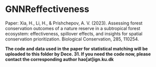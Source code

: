 # GNNReffectiveness
Paper: Xia, H., Li, H., & Prishchepov, A. V. (2023). Assessing forest conservation outcomes of a nature reserve in a subtropical forest ecosystem: effectiveness, spillover effects, and insights for spatial conservation prioritization. Biological Conservation, 285, 110254.

**The code and data used in the paper for statistical matching will be uploaded to this folder by Dece. 31. If you need the code now, please contact the corresponding author hao[at]ign.ku.dk**
